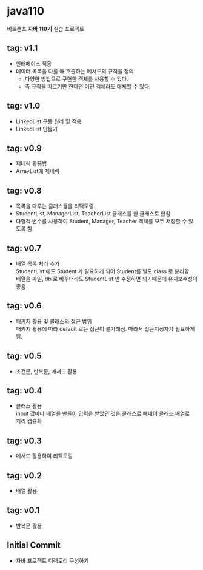 # java110
비트캠프 **자바 110기** 실습 프로젝트

## tag: v1.1
- 인터페이스 적용
- 데이터 목록을 다룰 때 호출하는 메서드의 규칙을 정의
   - 다양한 방법으로 구현한 객체를 사용할 수 있다.
   - 즉 규칙을 따르기만 한다면 어떤 객체라도 대체할 수 있다.
## tag: v1.0
- LinkedList 구동 원리 및 적용
- LinkedList 만들기
## tag: v0.9
- 제네릭 활용법  
- ArrayList에 제네릭 
## tag: v0.8
- 목록을 다루는 클래스들을 리팩토링  
- StudentList, ManagerList, TeacherList 클래스를 한 클래스로 합침  
- 다형적 변수를 사용하여 Student, Manager, Teacher 객체를 모두 저장할 수 있도록 함  
## tag: v0.7
- 배열 목록 처리 추가  
StudentList 에도 Student 가 필요하게 되어 Student를 별도 class 로 분리함.  
배열을 파일, db 로 바꾸더라도 StudentList 만 수정하면 되기때문에 유지보수성이 좋음  
## tag: v0.6
- 패키지 활용 및 클래스의 접근 범위  
패키지 활용에 따라 default 로는 접근이 불가해짐. 따라서 접근지정자가 필요하게 됨.
## tag: v0.5
- 조건문, 반복문, 메서드 활용  
## tag: v0.4
- 클래스 활용  
input 값마다 배열을 만들어 입력을 받았던 것을 클래스로 빼내어 클래스 배열로  
처리 캡슐화    

## tag: v0.3
- 메서드 활용하여 리팩토링
## tag: v0.2
- 배열 활용
## tag: v0.1
- 반복문 활용
## Initial Commit
- 자바 프로젝트 디렉토리 구성하기

